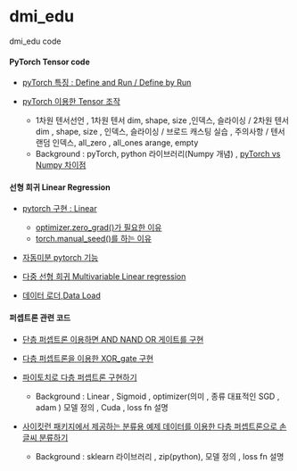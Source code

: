 # dmi_edu
dmi_edu code 


#### PyTorch Tensor code 

- [pyTorch 특징 : Define and Run / Define by Run]()


- [pyTorch 이용한 Tensor 조작](https://github.com/KangHoyong/dmi_edu/blob/master/PyTorch%20Basic/Pytorch_Tensor_Allocation.ipynb)

  - 1차원 텐서선언 , 1차원 텐서 dim, shape, size ,인덱스, 슬라이싱  / 2차원 텐서 dim , shape, size , 인덱스, 슬라이싱  / 브로드 캐스팅 실습 , 주의사항 / 텐서 랜덤 인덱스, all_zero , all_ones 
  arange, empty
  - Background : pyTorch, python 라이브러리(Numpy 개념) , [pyTorch vs Numpy 차이점](https://jfun.tistory.com/238) 

#### 선형 희귀 Linear Regression 

- [pytorch 구현 : Linear](https://github.com/KangHoyong/dmi_edu/blob/master/Linear_Regression/Linear_pytorch.ipynb)

  - [optimizer.zero_grad()가 필요한 이유](https://github.com/KangHoyong/dmi_edu/blob/master/Linear_Regression/optimizer.zero_grad()%20%ED%95%84%EC%9A%94%ED%95%9C%20%EC%9D%B4%EC%9C%A0.ipynb)
  - [torch.manual_seed()를 하는 이유](https://github.com/KangHoyong/dmi_edu/blob/master/Linear_Regression/seed%20%EA%B3%A0%EC%A0%95%ED%95%98%EB%8A%94%20%EC%9D%B4%EC%9C%A0.ipynb)

- [자동미분 pytorch 기능](https://github.com/KangHoyong/dmi_edu/blob/master/Linear_Regression/autograd.ipynb)

- [다중 선형 희귀 Multivariable Linear regression](https://github.com/KangHoyong/dmi_edu/blob/master/Linear_Regression/%EB%8B%A4%EC%A4%91%EC%84%A0%ED%98%95%ED%9D%AC%EA%B7%80.ipynb)

- [데이터 로더,Data Load](https://github.com/KangHoyong/dmi_edu/blob/master/Linear_Regression/DataLoad.ipynb)

#### 퍼셉트론 관련 코드
- [단층 퍼셉트론 이용하면 AND NAND OR 게이트를 구현](https://github.com/KangHoyong/dmi_edu/blob/master/Perceptron_%ED%8D%BC%EC%85%89%ED%8A%B8%EB%A1%A0(Single%20%2C%20MLP)/Single-Layer%20Perceptron_1.ipynb)

- [다층 퍼셉트론을 이용한 XOR_gate 구현](https://github.com/KangHoyong/dmi_edu/blob/master/Perceptron_%ED%8D%BC%EC%85%89%ED%8A%B8%EB%A1%A0(Single%20%2C%20MLP)/MultiLayer_Perceptron(MLP).ipynb)

- [파이토치로 다층 퍼셉트론 구현하기](https://github.com/KangHoyong/dmi_edu/blob/master/Perceptron_퍼셉트론(Single%20%2C%20MLP)/torch_MLP_XOR.ipynb)

  - Background : Linear , Sigmoid , optimizer(의미 , 종류 대표적인 SGD , adam ) 모델 정의 , Cuda , loss fn 설명 

- [사이킷런 패키지에서 제공하는 분류용 예제 데이터를 이용한 다층 퍼셉트론으로 손글씨 분류하기](https://github.com/KangHoyong/dmi_edu/blob/master/Perceptron_퍼셉트론(Single%20%2C%20MLP)/Multilayer%20Perceptron_final_code(데이터가져오기%2C%20데이터%20확인%2C%20라벨확인%2C%20모델%20생성%20%2C%20train).ipynb)

  - Background : sklearn 라이브러리 , zip(python), 모델 정의 , loss fn 설명 
